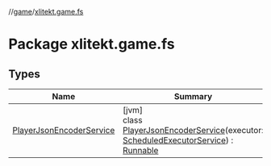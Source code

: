 //[game](../../index.md)/[xlitekt.game.fs](index.md)

# Package xlitekt.game.fs

## Types

| Name | Summary |
|---|---|
| [PlayerJsonEncoderService](-player-json-encoder-service/index.md) | [jvm]<br>class [PlayerJsonEncoderService](-player-json-encoder-service/index.md)(executor: [ScheduledExecutorService](https://docs.oracle.com/javase/8/docs/api/java/util/concurrent/ScheduledExecutorService.html)) : [Runnable](https://docs.oracle.com/javase/8/docs/api/java/lang/Runnable.html) |
